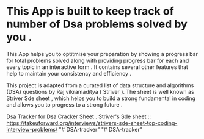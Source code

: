 # This App is built to keep track of number of Dsa problems solved by you .
This App helps you to optitmise your preparation by  showing a progress bar for total problems solved along with providing progress bar for each and every topic in an interactive form . It contains several other features that help to maintain your consistency and efficiency .

This project is adapted from a curated list of data structure and algorithms (DSA) questions by Raj vikramaditya ( Striver ). The sheet is well known as Striver Sde sheet  , which helps you to build a strong fundamental  in coding and allows you to progress to a strong future  .

Dsa Tracker for Dsa Cracker Sheet .
Striver's  Sde sheet :: https://takeuforward.org/interviews/strivers-sde-sheet-top-coding-interview-problems/ 
"# DSA-tracker" 
"# DSA-tracker" 
